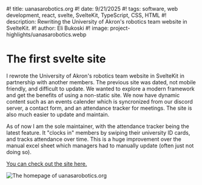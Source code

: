 #! title: uanasarobotics.org
#! date: 9/21/2025
#! tags: software, web development, react, svelte, SvelteKit, TypeScript, CSS, HTML
#! description: Rewriting the University of Akron's robotics team website in SvelteKit.
#! author: Eli Bukoski
#! image: project-highlights/uanasarobotics.webp

# The first svelte site

I rewrote the University of Akron's robotics team website in SvelteKit in partnership with another members. The previous site was dated, not mobile friendly, and difficult to update. We wanted to explore a modern framework and get the benefits of using a non-static site. We now have dynamic content such as an events calender which is syncronized from our discord server, a contact form, and an attendance tracker for meetings. The site is also much easier to update and maintain.

As of now I am the sole maintainer, with the attendance tracker being the latest feature. It "clocks in" members by swiping their university ID cards, and tracks attendance over time. This is a huge improvement over the manual excel sheet which managers had to manually update (often just not doing so).

[You can check out the site here.](https://uanasarobotics.org)

![The homepage of uanasarobotics.org](project-highlights/uanasarobotics.webp)
